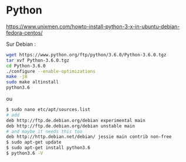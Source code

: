 # Python #

https://www.unixmen.com/howto-install-python-3-x-in-ubuntu-debian-fedora-centos/

Sur Debian :
```sh
wget https://www.python.org/ftp/python/3.6.0/Python-3.6.0.tgz
tar xvf Python-3.6.0.tgz
cd Python-3.6.0
./configure --enable-optimizations
make -j8
sudo make altinstall
python3.6
```

ou

```sh
$ sudo nano etc/apt/sources.list
# add
deb http://ftp.de.debian.org/debian experimental main
deb http://ftp.de.debian.org/debian unstable main
# and maybe it needs this too
deb http://http.debian.net/debian/ jessie main contrib non-free
$ sudo apt-get update
$ sudo apt-get install python3.6
$ python3.6 -V
```
